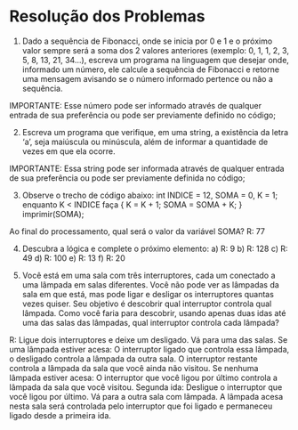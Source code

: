 # Resolução dos Problemas

1) Dado a sequência de Fibonacci, onde se inicia por 0 e 1 e o próximo valor sempre será a soma dos 2 valores anteriores (exemplo: 0, 1, 1, 2, 3, 5, 8, 13, 21, 34...), escreva um programa na linguagem que desejar onde, informado um número, ele calcule a sequência de Fibonacci e retorne uma mensagem avisando se o número informado pertence ou não a sequência.

IMPORTANTE: Esse número pode ser informado através de qualquer entrada de sua preferência ou pode ser previamente definido no código;

2) Escreva um programa que verifique, em uma string, a existência da letra ‘a’, seja maiúscula ou minúscula, além de informar a quantidade de vezes em que ela ocorre.

IMPORTANTE: Essa string pode ser informada através de qualquer entrada de sua preferência ou pode ser previamente definida no código;

3) Observe o trecho de código abaixo: int INDICE = 12, SOMA = 0, K = 1; enquanto K < INDICE faça { K = K + 1; SOMA = SOMA + K; } imprimir(SOMA);

Ao final do processamento, qual será o valor da variável SOMA? 
R: 77

4) Descubra a lógica e complete o próximo elemento:
a) R: 9
b) R: 128
c) R: 49
d) R: 100
e) R: 13
f) R: 20


5) Você está em uma sala com três interruptores, cada um conectado a uma lâmpada em salas diferentes. Você não pode ver as lâmpadas da sala em que está, mas pode ligar e desligar os interruptores quantas vezes quiser. Seu objetivo é descobrir qual interruptor controla qual lâmpada. Como você faria para descobrir, usando apenas duas idas até uma das salas das lâmpadas, qual interruptor controla cada lâmpada?  

R:  Ligue dois interruptores e deixe um desligado. Vá para uma das salas.
    Se uma lâmpada estiver acesa: O interruptor ligado que controla essa lâmpada, o desligado controla a lâmpada da outra sala. O interruptor restante controla a lâmpada da sala que você ainda não visitou.
    Se nenhuma lâmpada estiver acesa: O interruptor que você ligou por último controla a lâmpada da sala que você visitou.
    Segunda ida: Desligue o interruptor que você ligou por último. Vá para a outra sala com lâmpada. A lâmpada acesa nesta sala será controlada pelo interruptor que foi ligado e permaneceu ligado desde a primeira ida.